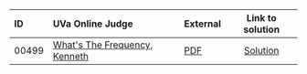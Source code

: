 | ID | UVa Online Judge | External | Link to solution |
|:---|:---|:---|:---:|
| 00499 | [What's The Frequency, Kenneth](https://onlinejudge.org/index.php?option=com_onlinejudge&Itemid=8&page=show_problem&problem=440) | [PDF](https://onlinejudge.org/external/4/499.pdf) | [Solution](https%3A//github.com/versenyi98/programming-contests/tree/master/UVa%20Online%20Judge/00499%2520-%2520What%2527s%2520The%2520Frequency%252C%2520Kenneth)|
